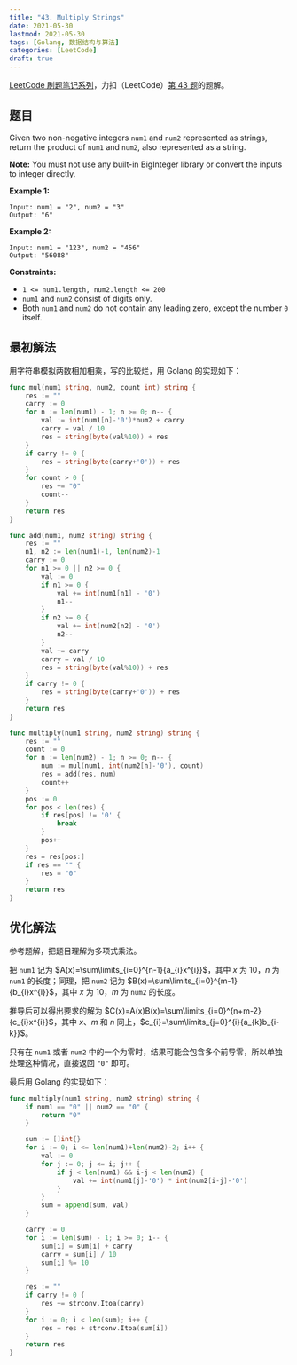 ```yaml
---
title: "43. Multiply Strings"
date: 2021-05-30
lastmod: 2021-05-30
tags: [Golang, 数据结构与算法]
categories: [LeetCode]
draft: true
---
```


[LeetCode 刷题笔记系列](/posts/leetcode/leetcode)，力扣（LeetCode）[第 43 题](https://leetcode-cn.com/problems/multiply-strings)的题解。

<!--more-->

## 题目

Given two non-negative integers `num1` and `num2` represented as strings, return the product of `num1` and `num2`, also represented as a string.

**Note:** You must not use any built-in BigInteger library or convert the inputs to integer directly.

**Example 1:**

```text
Input: num1 = "2", num2 = "3"
Output: "6"
```

**Example 2:**

```text
Input: num1 = "123", num2 = "456"
Output: "56088"
```

**Constraints:**

- `1 <= num1.length, num2.length <= 200`
- `num1` and `num2` consist of digits only.
- Both `num1` and `num2` do not contain any leading zero, except the number `0` itself.

## 最初解法

用字符串模拟两数相加相乘，写的比较烂，用 Golang 的实现如下：

```go
func mul(num1 string, num2, count int) string {
    res := ""
    carry := 0
    for n := len(num1) - 1; n >= 0; n-- {
        val := int(num1[n]-'0')*num2 + carry
        carry = val / 10
        res = string(byte(val%10)) + res
    }
    if carry != 0 {
        res = string(byte(carry+'0')) + res
    }
    for count > 0 {
        res += "0"
        count--
    }
    return res
}

func add(num1, num2 string) string {
    res := ""
    n1, n2 := len(num1)-1, len(num2)-1
    carry := 0
    for n1 >= 0 || n2 >= 0 {
        val := 0
        if n1 >= 0 {
            val += int(num1[n1] - '0')
            n1--
        }
        if n2 >= 0 {
            val += int(num2[n2] - '0')
            n2--
        }
        val += carry
        carry = val / 10
        res = string(byte(val%10)) + res
    }
    if carry != 0 {
        res = string(byte(carry+'0')) + res
    }
    return res
}

func multiply(num1 string, num2 string) string {
    res := ""
    count := 0
    for n := len(num2) - 1; n >= 0; n-- {
        num := mul(num1, int(num2[n]-'0'), count)
        res = add(res, num)
        count++
    }
    pos := 0
    for pos < len(res) {
        if res[pos] != '0' {
            break
        }
        pos++
    }
    res = res[pos:]
    if res == "" {
        res = "0"
    }
    return res
}
```

## 优化解法

参考题解，把题目理解为多项式乘法。

把 `num1` 记为 $A(x)=\sum\limits_{i=0}^{n-1}{a_{i}x^{i}}$，其中 $x$ 为 $10$，$n$ 为 `num1` 的长度；同理，把 `num2` 记为 $B(x)=\sum\limits_{i=0}^{m-1}{b_{i}x^{i}}$，其中 $x$ 为 $10$，$m$ 为 `num2` 的长度。

推导后可以得出要求的解为 $C(x)=A(x)B(x)=\sum\limits_{i=0}^{n+m-2}{c_{i}x^{i}}$，其中 $x$、$m$ 和 $n$ 同上，$c_{i}=\sum\limits_{j=0}^{i}{a_{k}b_{i-k}}$。

只有在 `num1` 或者 `num2` 中的一个为零时，结果可能会包含多个前导零，所以单独处理这种情况，直接返回 `"0"` 即可。

最后用 Golang 的实现如下：

```go
func multiply(num1 string, num2 string) string {
    if num1 == "0" || num2 == "0" {
        return "0"
    }

    sum := []int{}
    for i := 0; i <= len(num1)+len(num2)-2; i++ {
        val := 0
        for j := 0; j <= i; j++ {
            if j < len(num1) && i-j < len(num2) {
                val += int(num1[j]-'0') * int(num2[i-j]-'0')
            }
        }
        sum = append(sum, val)
    }

    carry := 0
    for i := len(sum) - 1; i >= 0; i-- {
        sum[i] = sum[i] + carry
        carry = sum[i] / 10
        sum[i] %= 10
    }

    res := ""
    if carry != 0 {
        res += strconv.Itoa(carry)
    }
    for i := 0; i < len(sum); i++ {
        res = res + strconv.Itoa(sum[i])
    }
    return res
}
```
